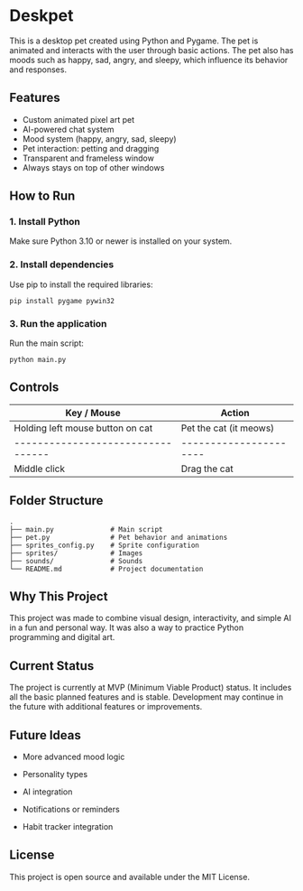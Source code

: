# Deskpet

This is a desktop pet created using Python and Pygame. The pet is animated and interacts with the user through basic actions. The pet also has moods such as happy, sad, angry, and sleepy, which influence its behavior and responses.

## Features

- Custom animated pixel art pet
- AI-powered chat system
- Mood system (happy, angry, sad, sleepy)
- Pet interaction: petting and dragging
- Transparent and frameless window
- Always stays on top of other windows

## How to Run

### 1. Install Python

Make sure Python 3.10 or newer is installed on your system.


### 2. Install dependencies

Use pip to install the required libraries:

```
pip install pygame pywin32 
```

### 3. Run the application

Run the main script:

```
python main.py
```

## Controls

| Key / Mouse                      | Action                 |
| -------------------------------- | ---------------------- |
| Holding left mouse button on cat | Pet the cat (it meows) |
|--------------------------------- | ---------------------- |
| Middle click                     | Drag the cat           |


## Folder Structure

```
.
├── main.py              # Main script
├── pet.py               # Pet behavior and animations
├── sprites_config.py    # Sprite configuration
├── sprites/             # Images 
├── sounds/              # Sounds
└── README.md            # Project documentation
```

## Why This Project

This project was made to combine visual design, interactivity, and simple AI in a fun and personal way. It was also a way to practice Python programming and digital art.

## Current Status

The project is currently at MVP (Minimum Viable Product) status. It includes all the basic planned features and is stable. Development may continue in the future with additional features or improvements.

## Future Ideas

- More advanced mood logic

- Personality types

- AI integration 

- Notifications or reminders

- Habit tracker integration

## License

This project is open source and available under the MIT License.

